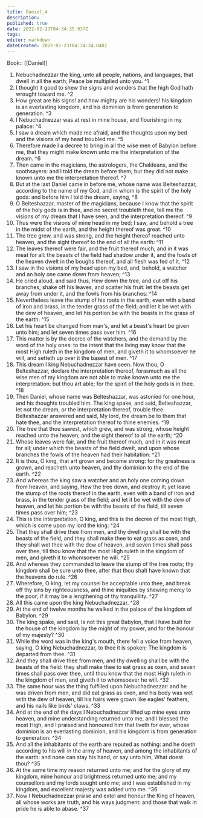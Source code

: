 ```yaml
---
title: Daniel_4
description: 
published: true
date: 2022-02-23T04:34:35.937Z
tags: 
editor: markdown
dateCreated: 2022-02-23T04:34:34.048Z
---
```


 Book:: [[Daniel]]
 1. Nebuchadnezzar the king, unto all people, nations, and languages, that dwell in all the earth; Peace be multiplied unto you. ^1
 2. I thought it good to shew the signs and wonders that the high God hath wrought toward me. ^2
 3. How great are his signs! and how mighty are his wonders! his kingdom is an everlasting kingdom, and his dominion is from generation to generation. ^3
 4. I Nebuchadnezzar was at rest in mine house, and flourishing in my palace: ^4
 5. I saw a dream which made me afraid, and the thoughts upon my bed and the visions of my head troubled me. ^5
 6. Therefore made I a decree to bring in all the wise men of Babylon before me, that they might make known unto me the interpretation of the dream. ^6
 7. Then came in the magicians, the astrologers, the Chaldeans, and the soothsayers: and I told the dream before them; but they did not make known unto me the interpretation thereof. ^7
 8. But at the last Daniel came in before me, whose name was Belteshazzar, according to the name of my God, and in whom is the spirit of the holy gods: and before him I told the dream, saying, ^8
 9. O Belteshazzar, master of the magicians, because I know that the spirit of the holy gods is in thee, and no secret troubleth thee, tell me the visions of my dream that I have seen, and the interpretation thereof. ^9
 10. Thus were the visions of mine head in my bed; I saw, and behold a tree in the midst of the earth, and the height thereof was great. ^10
 11. The tree grew, and was strong, and the height thereof reached unto heaven, and the sight thereof to the end of all the earth: ^11
 12. The leaves thereof were fair, and the fruit thereof much, and in it was meat for all: the beasts of the field had shadow under it, and the fowls of the heaven dwelt in the boughs thereof, and all flesh was fed of it. ^12
 13. I saw in the visions of my head upon my bed, and, behold, a watcher and an holy one came down from heaven; ^13
 14. He cried aloud, and said thus, Hew down the tree, and cut off his branches, shake off his leaves, and scatter his fruit: let the beasts get away from under it, and the fowls from his branches: ^14
 15. Nevertheless leave the stump of his roots in the earth, even with a band of iron and brass, in the tender grass of the field; and let it be wet with the dew of heaven, and let his portion be with the beasts in the grass of the earth: ^15
 16. Let his heart be changed from man's, and let a beast's heart be given unto him; and let seven times pass over him. ^16
 17. This matter is by the decree of the watchers, and the demand by the word of the holy ones: to the intent that the living may know that the most High ruleth in the kingdom of men, and giveth it to whomsoever he will, and setteth up over it the basest of men. ^17
 18. This dream I king Nebuchadnezzar have seen. Now thou, O Belteshazzar, declare the interpretation thereof, forasmuch as all the wise men of my kingdom are not able to make known unto me the interpretation: but thou art able; for the spirit of the holy gods is in thee. ^18
 19. Then Daniel, whose name was Belteshazzar, was astonied for one hour, and his thoughts troubled him. The king spake, and said, Belteshazzar, let not the dream, or the interpretation thereof, trouble thee. Belteshazzar answered and said, My lord, the dream be to them that hate thee, and the interpretation thereof to thine enemies. ^19
 20. The tree that thou sawest, which grew, and was strong, whose height reached unto the heaven, and the sight thereof to all the earth; ^20
 21. Whose leaves were fair, and the fruit thereof much, and in it was meat for all; under which the beasts of the field dwelt, and upon whose branches the fowls of the heaven had their habitation: ^21
 22. It is thou, O king, that art grown and become strong: for thy greatness is grown, and reacheth unto heaven, and thy dominion to the end of the earth. ^22
 23. And whereas the king saw a watcher and an holy one coming down from heaven, and saying, Hew the tree down, and destroy it; yet leave the stump of the roots thereof in the earth, even with a band of iron and brass, in the tender grass of the field; and let it be wet with the dew of heaven, and let his portion be with the beasts of the field, till seven times pass over him; ^23
 24. This is the interpretation, O king, and this is the decree of the most High, which is come upon my lord the king: ^24
 25. That they shall drive thee from men, and thy dwelling shall be with the beasts of the field, and they shall make thee to eat grass as oxen, and they shall wet thee with the dew of heaven, and seven times shall pass over thee, till thou know that the most High ruleth in the kingdom of men, and giveth it to whomsoever he will. ^25
 26. And whereas they commanded to leave the stump of the tree roots; thy kingdom shall be sure unto thee, after that thou shalt have known that the heavens do rule. ^26
 27. Wherefore, O king, let my counsel be acceptable unto thee, and break off thy sins by righteousness, and thine iniquities by shewing mercy to the poor; if it may be a lengthening of thy tranquillity. ^27
 28. All this came upon the king Nebuchadnezzar. ^28
 29. At the end of twelve months he walked in the palace of the kingdom of Babylon. ^29
 30. The king spake, and said, Is not this great Babylon, that I have built for the house of the kingdom by the might of my power, and for the honour of my majesty? ^30
 31. While the word was in the king's mouth, there fell a voice from heaven, saying, O king Nebuchadnezzar, to thee it is spoken; The kingdom is departed from thee. ^31
 32. And they shall drive thee from men, and thy dwelling shall be with the beasts of the field: they shall make thee to eat grass as oxen, and seven times shall pass over thee, until thou know that the most High ruleth in the kingdom of men, and giveth it to whomsoever he will. ^32
 33. The same hour was the thing fulfilled upon Nebuchadnezzar: and he was driven from men, and did eat grass as oxen, and his body was wet with the dew of heaven, till his hairs were grown like eagles' feathers, and his nails like birds' claws. ^33
 34. And at the end of the days I Nebuchadnezzar lifted up mine eyes unto heaven, and mine understanding returned unto me, and I blessed the most High, and I praised and honoured him that liveth for ever, whose dominion is an everlasting dominion, and his kingdom is from generation to generation: ^34
 35. And all the inhabitants of the earth are reputed as nothing: and he doeth according to his will in the army of heaven, and among the inhabitants of the earth: and none can stay his hand, or say unto him, What doest thou? ^35
 36. At the same time my reason returned unto me; and for the glory of my kingdom, mine honour and brightness returned unto me; and my counsellors and my lords sought unto me; and I was established in my kingdom, and excellent majesty was added unto me. ^36
 37. Now I Nebuchadnezzar praise and extol and honour the King of heaven, all whose works are truth, and his ways judgment: and those that walk in pride he is able to abase. ^37
